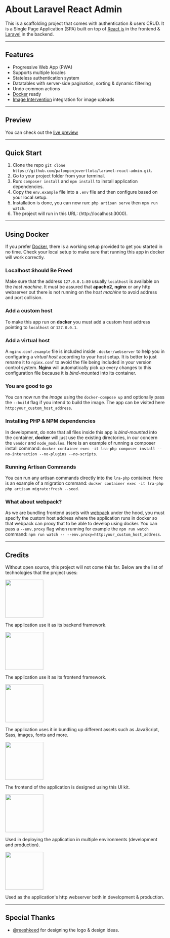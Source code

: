 # About Laravel React Admin

This is a scaffolding project that comes with authentication &
users CRUD. It is a Single Page Application (SPA) built on top of [React.js](https://reactjs.org)
in the frontend & [Laravel](https://laravel.com) in the backend.

---

## Features

-   Progressive Web App (PWA)
-   Supports multiple locales
-   Stateless authentication system
-   Datatables with server-side pagination, sorting & dynamic filtering
-   Undo common actions
-   [Docker](https://www.docker.com) ready
-   [Image Intervention](http://image.intervention.io/) integration for image uploads

---

## Preview

You can check out the [live preview](https://laravel-react-admin.herokuapp.com)

---

## Quick Start

1. Clone the repo `git clone https://github.com/palonponjovertlota/laravel-react-admin.git`.
2. Go to your project folder from your terminal.
3. Run: `composer install` and `npm install` to install application dependencies.
4. Copy the `env.example` file into a `.env` file and then configure based on your local setup.
5. Installation is done, you can now run: `php artisan serve` then `npm run watch`.
6. The project will run in this URL: (http://localhost:3000).

---

## Using Docker

If you prefer [Docker](https://www.docker.com), there is a working setup provided to get you started in no time.
Check your local setup to make sure that running this app in docker will work correctly.

### Localhost Should Be Freed

Make sure that the address `127.0.0.1:80` usually `localhost` is available on the _host machine_. It must be assured that **apache2**, **nginx** or any http webserver out there is not running on the _host machine_ to avoid address and port collision.

### Add a custom host

To make this app run on **docker** you must add a custom host address pointing to `localhost` or `127.0.0.1`.

### Add a virtual host

A `nginx.conf.example` file is included inside `.docker/webserver` to help you in configuring a _virtual host_ according to your host setup. It is better to just rename it to `nginx.conf` to avoid the file being included in your version control system. **Nginx** will automatically pick up every changes to this configuration file because it is _bind-mounted_ into its container.

### You are good to go

You can now run the _image_ using the `docker-compose up` and optionally pass the `--build` flag if you intend to build the image. The app can be visited here `http:your_custom_host_address`.

### Installing PHP & NPM dependencies

In development, do note that all files inside this app is _bind-mounted_ into the container, **docker** will just use the existing directories, in our concern the `vendor` and `node_modules`. Here is an example of running a composer install command: `docker container exec -it lra-php composer install --no-interaction --no-plugins --no-scripts`.

### Running Artisan Commands

You can run any artisan commands directly into the `lra-php` container. Here is an example of a migration command: `docker container exec -it lra-php php artisan migrate:fresh --seed`.

### What about webpack?

As we are bundling frontend assets with [webpack](https://webpack.js.org/) under the hood, you must specify the custom host address where the application runs in docker so that webpack can proxy that to be able to develop using docker. You can pass a `--env.proxy` flag when running for example the `npm run watch` command: `npm run watch -- --env.proxy=http:your_custom_host_address`.

---

## Credits

Without open source, this project will not come this far. Below are the list of technologies that the project uses:

[<img src="https://laravel-react-admin.herokuapp.com/credits/laravel.svg" width="120">](https://laravel.com)

The application use it as its backend framework.

[<img src="https://laravel-react-admin.herokuapp.com/credits/react.svg" width="120">](https://reactjs.org)

The application use it as its frontend framework.

[<img src="https://laravel-react-admin.herokuapp.com/credits/webpack.svg" width="120">](https://webpack.js.org)

The application uses it in bundling up different assets such as JavaScript, Sass, images, fonts and more.

[<img src="https://laravel-react-admin.herokuapp.com/credits/material-ui.svg" width="120">](https://material-ui.com)

The frontend of the application is designed using this UI kit.

[<img src="https://laravel-react-admin.herokuapp.com/credits/docker.svg" width="120">](https://www.docker.com)

Used in deploying the application in multiple environments (development and production).

[<img src="https://laravel-react-admin.herokuapp.com/credits/nginx.svg" width="120">](https://www.nginx.com)

Used as the application's http webserver both in development & production.

---

## Special Thanks

-   [@reeshkeed](https://github.com/reeshkeed) for designing the logo & design ideas.

